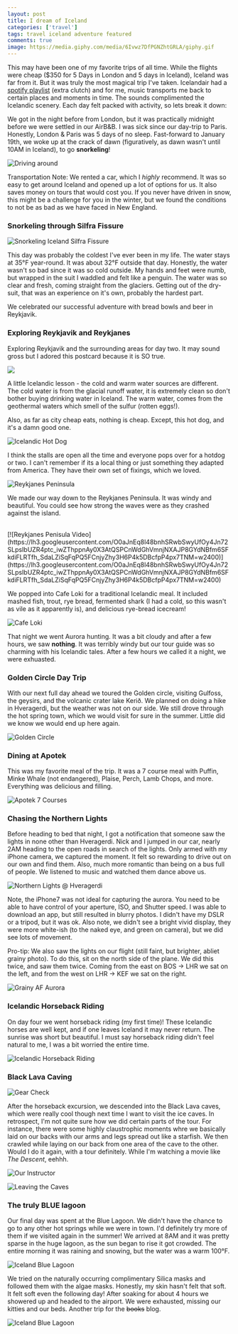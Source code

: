 ```yaml
---
layout: post
title: I dream of Iceland
categories: ['travel']
tags: travel iceland adventure featured
comments: true
image: https://media.giphy.com/media/6Ivwz7DfPGNZhtGRLA/giphy.gif
---
```


This may have been one of my favorite trips of all time. <!--more-->While the flights were cheap ($350 for 5 Days in London and 5 days in Iceland),
Iceland was far from it. But it was truly the most magical trip I've taken. Icelandair had a [spotify playlist](https://open.spotify.com/user/icelandair/playlist/28eBhAwh4s7NJL8H8PJ5v6) (extra clutch) and for me,
music transports me back to certain places and moments in time. The sounds complimented the Icelandic scenery. Each day felt packed with activity, so lets break it down:

We got in the night before from London, but it was practically midnight before we were settled in our AirB&B. I was sick since our day-trip
to Paris. Honestly, London & Paris was 5 days of no sleep. Fast-forward to January 19th, we woke up at the crack of dawn 
(figuratively, as dawn wasn't until 10AM in Iceland), to go **snorkeling**!

![Driving around](https://media.giphy.com/media/7SQZKwpx1VVtRXENvj/giphy.gif)

Transportation Note: We rented a car, which I _highly_ recommend. It was so easy to get around Iceland and opened up a lot of options for us. It also saves money on tours that would cost you. If you never have driven in snow, this might be a challenge for you in the winter, but we found the conditions to not be as bad as we have faced in New England.

### Snorkeling through Silfra Fissure

![Snorkeling Iceland Silfra Fissure](https://lh3.googleusercontent.com/TckS5Y828Ki6qC6xHrUs9SfPNp469R6F7pDMx_bfX4zbHA7OphlwpJatl9SWfls8hJSxlmGl3W24mvoA2g0taYR2hgUtpHQmHK5h5ARZmKRxbynsUeG0gr_1Vb6UhjkaszRsI2Xi7xk=w2400)

This day was probably the coldest I've ever been in my life. The water stays at 35°F year-round. It was about 32°F outside that day.
Honestly, the water wasn't so bad since it was so cold outside. My hands and feet were numb, but wrapped in the suit I waddled and felt like a penguin. The water was so clear and fresh, coming straight from the glaciers. Getting out of the dry-suit, that was an experience on it's own, probably the hardest part.



We celebrated our successful adventure with bread bowls and beer in Reykjavik. 

### Exploring Reykjavik and Reykjanes

Exploring Reykjavik and the surrounding areas for day two. It may sound gross but I adored this postcard because it is SO true.

<a href='https://photos.google.com/share/AF1QipMvd1NVPj35Xneh1kdR5Vxj002AtnlhOBEFU9GQFbwIP7EE5PM-V0x2tIz_k8Wlyg?key=b3JJRHJ1NHRzaWVtT01qRzMtZk42VzBFdzFmN1Z3&source=ctrlq.org'><img src='https://lh3.googleusercontent.com/l307pUQjetYBfTmm8zAV68Fd9Mj92VfNe3oEeBlfnomAAQbie-6zxKdzGQUOTaJ3RDiAnWF3FrAr2aS22YJIWDOeV3kHZQbIctDXbaMQ4XeK_4ssi3-SHl9dTKznzpKzwwLIccsRsb4=w2400' /></a>

A little Icelandic lesson - the cold and warm water sources are different. The cold water is from the glacial runoff water, it is extremely clean so don't bother buying drinking water in Iceland. The warm water, comes from the geothermal waters which smell of the sulfur (rotten eggs!).

Also, as far as city cheap eats, nothing is cheap. Except, this hot dog, and it's a damn good one.

![Icelandic Hot Dog](https://lh3.googleusercontent.com/eSf8xTpJE7jDwELbb3KgxJbz51dUNNNc2d4OVoqXlbWgG9iFeUu_zFcjLxSL_2R-nbBfWuUqMbU1Dd64eKATIagfaOHm7YPZ16FdhEcuaceWBbExL8glvCCvCb9yTvQJ2GH9E1JVciA=w2400)

I think the stalls are open all the time and everyone pops over for a hotdog or two. I can't remember if its a local thing or just something they adapted from America. They have their own set of fixings, which we loved.

![Reykjanes Peninsula](https://lh3.googleusercontent.com/r8kyyaT_QIEBK_Uw3HGruOd6VdZ_3jQreNdWdI3XztpcD5V_qj8I62xEGTzvsjh0EQY1FxGQuK41h8GHS8l1yRLYa9WdcjmJ75MMaHL3OSksnCc-7Ss0h2RfIsfLWuxpCzxt8XsXyRk=w2400)

We made our way down to the Reykjanes Peninsula. It was windy and beautiful. 
You could see how strong the waves were as they crashed against the island.

<br/>
[![Reykjanes Penisula Video](https://lh3.googleusercontent.com/O0aJnEq8l48bnhSRwbSwyUfOy4Jn72SLpsIbUZR4ptc_iwZThppnAy0X3AtQSPCnWdGhVmnjNXAJP8GYdNBfm6SFkdiFLRTfh_SdaLZiSqFqPQ5FCnjyZhy3H6P4k5DBcfpP4px7TNM=w2400)](https://lh3.googleusercontent.com/O0aJnEq8l48bnhSRwbSwyUfOy4Jn72SLpsIbUZR4ptc_iwZThppnAy0X3AtQSPCnWdGhVmnjNXAJP8GYdNBfm6SFkdiFLRTfh_SdaLZiSqFqPQ5FCnjyZhy3H6P4k5DBcfpP4px7TNM=w2400)

We popped into Cafe Loki for a traditional Icelandic meal. It included mashed fish, trout, rye bread, fermented shark (I had a cold,
so this wasn't as vile as it apparently is), and delicious rye-bread icecream! 

![Cafe Loki](https://lh3.googleusercontent.com/HCCG8zcXX2MuisbrRl4V_U5Ca31zgbpBLry7glvJt9jTFYOhQ-XRj7BlIFfyURMixNMX6i0sRHxxoBPf6G8zJnUyg2szsS5BVNgbXd-0sNPQ7I4oOZs0GNE1LdkUqKrNWv2TvbPxex4=w2400)

That night we went Aurora hunting. It was a bit cloudy and after a few hours, we saw **nothing**. It was terribly windy but our
tour guide was so charming with his Icelandic tales. After a few hours we called it a night, we were exhuasted.         

### Golden Circle Day Trip

With our next full day ahead we toured the Golden circle, visiting Gulfoss, the geysirs, and the volcanic crater lake Kerið. We planned on doing a hike in 
Hveragerdi, but the weather was not on our side. We still drove through the hot spring town, which we would visit for sure in the summer. 
Little did we know we would end up here again.

![Golden Circle](https://lh3.googleusercontent.com/99RgCfZGnMK6r5RnKjtgrocFdcjL7IUgshL-gxUOHTYMXEGW7FriM-PiMkunJqHs-QiBk0aW5poqH6_QXU8-W8DFMB42Biot1OJgT9icJp4FY2xDLH86Dzen24tvIyHmSTYixdinpc8=w2400)

### Dining at Apotek

This was my favorite meal of the trip. It was a 7 course meal with Puffin, Minke Whale (not endangered), Plaise, Perch, Lamb Chops, and more. Everything was delicious and filling.

![Apotek 7 Courses](https://lh3.googleusercontent.com/vta0SgajoFwkSaCUDrlodwfztDGZouFbWLpOQPYk0eM9hErwOLiZ9q-3B9QBNx254weH8KbYX3kcEwrsAv2BJNhV9v3zLFZAT9mtYbF9vaqHUf6_TmSEhWSA5iE922Y3hFwu4Db8yDs=w2400)

### Chasing the Northern Lights

Before heading to bed that night, I got a notification that someone saw the lights in none other than Hveragerdi. 
Nick and I jumped in our car, nearly 2AM heading to the open roads in search of the lights. 
Only armed with my iPhone camera, we captured the moment. It felt so rewarding to drive out on our own and find them. Also,
much more romantic than being on a bus full of people. We listened to music and watched them dance above us.

![Northern Lights @ Hveragerdi](https://lh3.googleusercontent.com/fad-XeIMFhOWI8iq0KlXEGH_u1hy5v7pCXp8_D4juIUzXPCabMWieW3maXOQcZwSlAzzxUoM9c_sotSnGn3mHeYRk8io2fvaXh_StpsLzwJT8Y1I3sf62n4W8XEk0jh_yxKPzmnZHR0=w2400)

Note, the iPhone7 was not ideal for capturing the aurora. You need to be able to have control of your aperture, ISO, and Shutter speed. I was able to download an app, but still resulted in blurry photos. I didn't have my DSLR or a tripod, but it was ok. Also note, we didn't see a bright vivid display, they were more white-ish (to the naked eye, and green on camera), but we did see lots of movement.  

Pro-tip: We also saw the lights on our flight (still faint, but brighter, abliet grainy photo). To do this, sit on the north side of the plane. We did this twice, and saw them twice. Coming from the east on BOS -> LHR we sat on the left, and from the west on LHR -> KEF we sat on the right.

![Grainy AF Aurora](https://lh3.googleusercontent.com/5gH-n206GkfJY-Ni1q6kSA5Yi_WcLUtrG_g6Sk_p3ed0iitdMtSTCkck59rhDjwf2Hm0DAZlLg05tAPqBszhVTJcm8QBE2JL_VmPoayltGt_7lxxoAfOiAPM9eYnT5Rn4P1crxhPl6k=w2400)

### Icelandic Horseback Riding 

On day four we went horseback riding (my first time)! These Icelandic horses are well kept, and if one leaves Iceland it may never return.
The sunrise was short but beautiful. I must say horseback riding didn't feel natural to me, I was a bit worried the entire time.

![Icelandic Horseback Riding](https://lh3.googleusercontent.com/VRkrpzP9psdUlgqvAGBhv0IP8flpNrqFYUQ73ENWGsCFeZ0dC1SAWayqbAa1Xt1_snSH6n0mPwMy0x1kSYjb0urO4UsOFy3msz5nlZgyIAq5OphmPvzxZgRujfWrOlOTPjZ6vflrGMU=w2400)

### Black Lava Caving

![Gear Check](https://lh3.googleusercontent.com/It4VB7cTjaSDRZSqNpEe5kQhcvEv904uD-JLaci4ETbACu07xMhSPuaJy32a44SmEZOqbtgvM7y4hEG2lTQ37nOMF78zn-bJStwHWk_YfwRbGt4jh_9wioM0iXyoNVyxy8ywzOQzkfA=w2400)

After the horseback excursion, we descended into the Black Lava caves, which were really cool though next time I want to visit the ice caves. In retrospect, I'm not quite sure how we did certain parts of the tour. For instance, there were some highly claustrophic moments whre we basically laid on our backs with our arms and legs spread out like a starfish. We then crawled while laying on our back from one area of the cave to the other. Would I do it again, with a tour definitely. While I'm watching a movie like _The Descent_, eehhh.

![Our Instructor](https://lh3.googleusercontent.com/idxGODa1tuwEculeaVFyTC7ALNy0aGTOeOZdEoCb2-18V_UjBGkQFw_e7BgeJHCzDgb_iU02f9gye4a7tm7ySh9WWSIABHluWXlmmDarhdJklQXPAl_6B5IdRR3CYqRt1xnSBHxenOg=w2400)

![Leaving the Caves](https://media.giphy.com/media/5bkHNfuZ9ykXB12Oom/giphy.gif)

### The truly BLUE lagoon

Our final day was spent at the Blue Lagoon. We didn't have the chance to go to any other hot springs while we were in town. 
I'd definitely try more of them if we visited again in the summer! We arrived at 8AM and it was pretty sparse in the huge lagoon,
as the sun began to rise it got crowded. The entire morning it was raining and snowing, but the water was a warm 100°F. 

![Iceland Blue Lagoon](https://lh3.googleusercontent.com/Ef9p4n5iX_fZ4RWroyy0XAeYEPcNj-7d3vwhTZnbTZfRa1Enb3PdU0oPacFwFZtFOq-91qMUWF2TBCErUgtyT-QYbF2tnL61jUhYtl2pxS3xhAlb3zem5OwUThfwjc9KeYcT5YacGuc=w2400)

We tried on the naturally occurring complimentary Silica masks and followed them with the algae masks. Honestly, my skin hasn't felt that soft. It felt soft even the following day!
After soaking for about 4 hours we showered up and headed to the airport. We were exhausted, missing our kitties and our beds.
Another trip for the <s>books</s> blog.

![Iceland Blue Lagoon](https://lh3.googleusercontent.com/aTPyFjTGIZRUqoMZulMm92Q1FKuHO72SbNOMy553QEmdnnKqZtbEOJiGfklaaQ2oihB9Eq1pJWDM1kgAVQ0iFmp9EtRA4fs-2F7vSkktkTtMRkEZCcMjbQwa3d7wXr_7eVV7Gs3auH8=w2400)